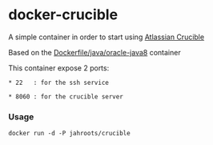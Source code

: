 docker-crucible
===============

A simple container in order to start using [Atlassian Crucible](https://www.atlassian.com/software/crucible/overview)

Based on the [Dockerfile/java/oracle-java8](https://github.com/dockerfile/java/tree/master/oracle-java8) container

This container expose 2 ports:

	* 22   : for the ssh service
	
	* 8060 : for the crucible server

### Usage
	docker run -d -P jahroots/crucible